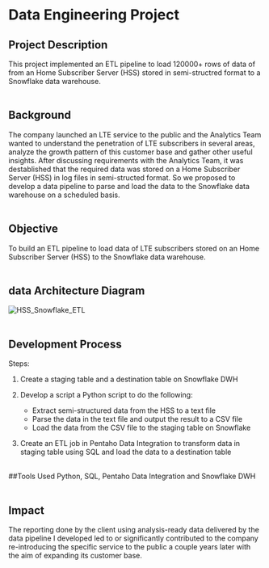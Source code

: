 # Data Engineering Project
## Project Description
This project implemented an ETL pipeline to load 120000+ rows of data of from an Home Subscriber Server (HSS) stored in semi-structred format to a Snowflake data warehouse.
<br></br>

## Background
The company launched an LTE service to the public and the Analytics Team wanted to understand the penetration of LTE subscribers in several areas, analyze the growth pattern of this customer base and gather other useful insights. 
After discussing requirements with the Analytics Team, it was destablished that the required data was stored on a Home Subscriber Server (HSS) in log files in semi-structed format. So we proposed to develop a data pipeline to parse and load the data to the Snowflake data warehouse on a scheduled basis.
<br></br>

## Objective
To build an ETL pipeline to load data of LTE subscribers stored on an Home Subscriber Server (HSS) to the Snowflake data warehouse.
<br></br>


## data Architecture Diagram
![HSS_Snowflake_ETL](https://github.com/shwcl/ETL-pipeline-Python_HSS-to-SnowflakeDWH/assets/52106536/09e3b7a1-cc01-425b-81f3-31e2fb8d69d3)
<br></br>


## Development Process
Steps:

1. Create a staging table and a destination table on Snowflake DWH

2. Develop a script a Python script to do the following:
   - Extract semi-structured data from the HSS to a text file
   - Parse the data in the text file and output the result to a CSV file
   - Load the data from the CSV file to the staging table on Snowflake

4. Create an ETL job in Pentaho Data Integration to transform data in staging table using SQL and load the data to a destination table
<br></br>


##Tools Used
Python, SQL, Pentaho Data Integration and Snowflake DWH
<br></br>

## Impact
The reporting done by the client using analysis-ready data delivered by the data pipeline I developed led to or significantly contributed to the company re-introducing the specific service to the public a couple years later with the aim of expanding its customer base.

 
